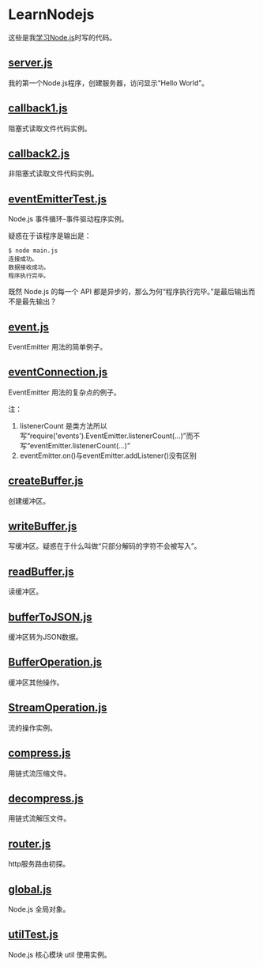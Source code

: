 # LearnNodejs

这些是我[学习Node.js](http://www.runoob.com/nodejs/)时写的代码。


## [server.js](server.js)

我的第一个Node.js程序，创建服务器，访问显示“Hello World”。


## [callback1.js](callback1.js)

阻塞式读取文件代码实例。


## [callback2.js](callback2.js)

非阻塞式读取文件代码实例。


## [eventEmitterTest.js](eventEmitterTest.js)

Node.js 事件循环-事件驱动程序实例。

疑惑在于该程序是输出是：

```
$ node main.js
连接成功。
数据接收成功。
程序执行完毕。
```

既然 Node.js 的每一个 API 都是异步的，那么为何“程序执行完毕。”是最后输出而不是最先输出？


## [event.js](event.js)
EventEmitter 用法的简单例子。


## [eventConnection.js](eventConnection.js)

EventEmitter 用法的复杂点的例子。

注：

1. listenerCount 是类方法所以写“require('events').EventEmitter.listenerCount(...)”而不写“eventEmitter.listenerCount(...)”
2. eventEmitter.on()与eventEmitter.addListener()没有区别


## [createBuffer.js](createBuffer.js)

创建缓冲区。

## [writeBuffer.js](writeBuffer.js)

写缓冲区。疑惑在于什么叫做“只部分解码的字符不会被写入”。


## [readBuffer.js](readBuffer.js)

读缓冲区。


## [bufferToJSON.js](bufferToJSON.js)

缓冲区转为JSON数据。


## [BufferOperation.js](BufferOperation.js)

缓冲区其他操作。


## [StreamOperation.js](StreamOperation.js)

流的操作实例。


## [compress.js](compress.js)

用链式流压缩文件。


## [decompress.js](decompress.js)

用链式流解压文件。


## [router.js](router.js)

http服务路由初探。


## [global.js](global.js)

Node.js 全局对象。


## [utilTest.js](utilTest.js)

Node.js 核心模块 util 使用实例。
